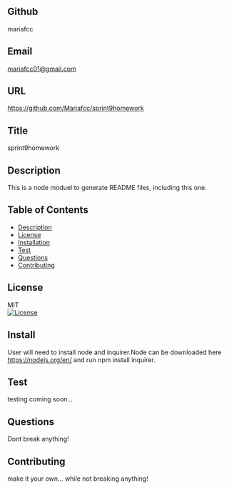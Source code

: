 
  ## Github
   mariafcc

  ## Email
   mariafcc01@gmail.com

  ## URL
  https://github.com/Mariafcc/sprint9homework

  ## Title
  sprint9homework

  ## Description
  This is a node moduel to generate README files, including this one.

  ## Table of Contents 

  * [Description](#Description)
  * [License](#License)
  * [Installation](#Install)
  * [Test](#Test)
  * [Questions](#Questions)
  * [Contributing](#Contributing)

  ## License
  MIT <br />
  [![License](https://img.shields.io/badge/License-MIT-yellow.svg)](https://opensource.org/licenses/MIT) 
  

  ## Install
  User will need to install node and inquirer.Node can be downloaded here https://nodejs.org/en/ and run npm install inquirer. 

  ## Test
  testing coming soon...

  ## Questions
  Dont break anything! 

  ## Contributing
  make it your own... while not breaking anything!
  
  
